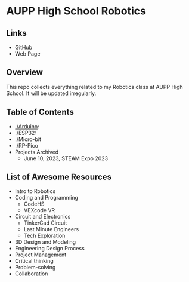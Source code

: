 # AUPP High School Robotics

## Links
* GitHub
* Web Page

## Overview
This repo collects everything related to my Robotics class at AUPP High School. It will be updated irregularly. 

## Table of Contents
* [./Arduino](./Arduino/README.md):
* ./ESP32: 
* ./Micro-bit
* ./RP-Pico
* Projects Archived
  * June 10, 2023, STEAM Expo 2023

## List of Awesome Resources
* Intro to Robotics
* Coding and Programming
  * CodeHS
  * VEXcode VR
* Circuit and Electronics
  * TinkerCad Circuit
  * Last Minute Engineers
  * Tech Exploration
* 3D Design and Modeling
* Engineering Design Process
* Project Management
* Critical thinking
* Problem-solving
* Collaboration